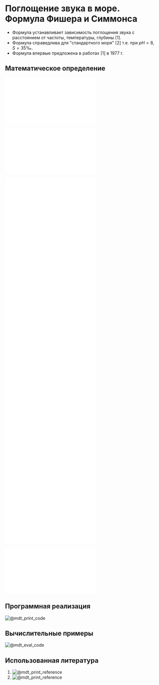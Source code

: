 # Поглощение звука в море. Формула Фишера и Симмонса

- Формула устанавливает зависимость поглощения звука с расстоянием от частоты, температуры, глубины [1].
- Формула справедлива для "стандартного моря" [2] т.е. при $pH=8$, $S=35‰$.
- Формула впервые предложена в работах [1] в 1977 г.

## Математическое определение

![@mdt_print_equation_boxed](include/sound_absorption_sea_fisher.tex)

![@mdt_print_markdown](include/sound_absorption_sea_fisher_args.md)

![@mdt_print_equation](include/sound_absorption_sea_fisher_1.tex)
![@mdt_print_equation](include/sound_absorption_sea_fisher_2.tex)
![@mdt_print_equation](include/sound_absorption_sea_fisher_3.tex)
![@mdt_print_equation](include/sound_absorption_sea_fisher_4.tex)
![@mdt_print_equation](include/sound_absorption_sea_fisher_5.tex)
![@mdt_print_equation](include/sound_absorption_sea_fisher_6.tex)
![@mdt_print_equation](include/sound_absorption_sea_fisher_7.tex)
![@mdt_print_equation](include/sound_absorption_sea_fisher_8.tex)

![@mdt_print_markdown](include/sound_absorption_sea_fisher_vars.md)

## Программная реализация

![@mdt_print_code]($/sonar-m/toolbox/sound_absorption_sea_fisher.m)

## Вычислительные примеры

![@mdt_eval_code]($/sonar-m/example/sound_absorption_sea_fisher_ex_1.m)

## Использованная литература

1. ![@mdt_print_reference]($/reference/fisher1977sound.enw)
1. ![@mdt_print_reference]($/reference/lyman1940composition.enw)
